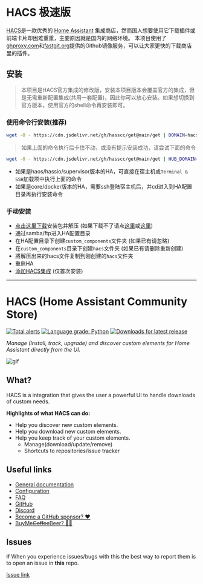# HACS 极速版 

[HACS](https://hacs.xyz)是一款优秀的 [Home Assistant](https://www.home-assistant.io) 集成商店，然而国人想要使用它下载插件或前端卡片却困难重重，主要原因就是国内的网络环境。
本项目使用了[ghproxy.com](https://ghproxy.com)和[fastgit.org](https://fastgit.org)提供的Github镜像服务，可以让大家更快的下载商店里的插件。

## 安装

> 本项目是HACS官方集成的修改版，安装本项目版本会覆盖官方的集成，但是无需重新配置集成(共用一套配置)，因此你可以放心安装。如果想切换到官方版本，使用官方的shell命令再安装即可。

### 使用命令行安装(推荐)

```bash
wget -O - https://cdn.jsdelivr.net/gh/hasscc/get@main/get | DOMAIN=hacs REPO_PATH=hacs-china/integration ARCHIVE_TAG=china bash -
```

> 如果上面的命令执行后卡住不动，或没有提示安装成功，请尝试下面的命令

```bash
wget -O - https://cdn.jsdelivr.net/gh/hasscc/get@main/get | HUB_DOMAIN=ghproxy.com/github.com DOMAIN=hacs REPO_PATH=hacs-china/integration ARCHIVE_TAG=china bash -
```

- 如果是haos/hassio/supervisor版本的HA，可直接在宿主机或`Terminal & SSH`加载项中执行上面的命令
- 如果是core/docker版本的HA，需要ssh登陆宿主机后，并cd进入到HA配置目录再执行安装命令

### 手动安装

- [点击这里下载](https://github.com/hacs-china/integration/releases/latest/download/hacs.zip)安装包并解压 (如果下载不了请点[这里](https://ghproxy.com/github.com/hacs-china/integration/releases/latest/download/hacs.zip)或[这里](https://hub.fastgit.xyz/hacs-china/integration/releases/latest/download/hacs.zip))
- 通过samba/ftp进入HA配置目录
- 在HA配置目录下创建`custom_components`文件夹 (如果已有请忽略)
- 在`custom_components`目录下创建`hacs`文件夹 (如果已有请删除重新创建)
- 將解压出来的hacs文件复制到刚创建的`hacs`文件夹
- 重启HA
- [添加HACS集成](https://my.home-assistant.io/redirect/config_flow_start/?domain=hacs) (仅首次安装)


------


# HACS (Home Assistant Community Store)

[![Total alerts](https://img.shields.io/lgtm/alerts/g/hacs/integration.svg?logo=lgtm&logoWidth=18)](https://lgtm.com/projects/g/hacs/integration/alerts/)
[![Language grade: Python](https://img.shields.io/lgtm/grade/python/g/hacs/integration.svg?logo=lgtm&logoWidth=18)](https://lgtm.com/projects/g/hacs/integration/context:python)
[![Downloads for latest release](https://img.shields.io/github/downloads/hacs/integration/latest/total.svg)](https://github.com/hacs/integration/releases/latest)

_Manage (Install, track, upgrade) and discover custom elements for Home Assistant directly from the UI._

![gif](https://raw.githubusercontent.com/hacs/documentation/master/static/img/demo.gif)

## What?

HACS is a integration that gives the user a powerful UI to handle downloads of custom needs.

**Highlights of what HACS can do:**

- Help you discover new custom elements.
- Help you download new custom elements.
- Help you keep track of your custom elements.
  - Manage(download/update/remove)
  - Shortcuts to repositories/issue tracker

## Useful links

- [General documentation](https://hacs.xyz/)
- [Configuration](https://hacs.xyz/docs/configuration/basic)
- [FAQ](https://hacs.xyz/docs/faq/what)
- [GitHub](https://github.com/hacs)
- [Discord](https://discord.gg/apgchf8)
- [Become a GitHub sponsor? ❤️](https://github.com/sponsors/ludeeus)
- [BuyMe~~Coffee~~Beer? 🍺🙈](https://buymeacoffee.com/ludeeus)


## Issues

~~If~~ When you experience issues/bugs with this the best way to report them is to open an issue in **this** repo.

[Issue link](https://hacs.xyz/docs/issues)
